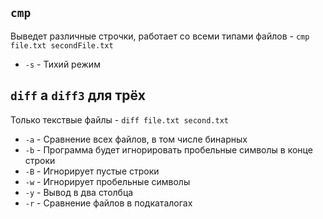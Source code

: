 ## ```cmp```
Выведет различные строчки, работает со всеми типами файлов - ```cmp file.txt secondFile.txt```  
 - ```-s``` - Тихий режим

## ```diff``` а ```diff3``` для трёх
Только текствые файлы - ```diff file.txt second.txt```
 - ```-а``` - Сравнение всех файлов, в том числе бинарных  
 - ```-b``` - Программа будет игнорировать пробельные символы в конце строки  
 - ```-В``` - Игнорирует пустые строки  
 - ```-w``` - Игнорирует пробельные символы  
 - ```-у``` - Вывод в два столбца  
 - ```-r``` - Сравнение файлов в подкаталогах  
